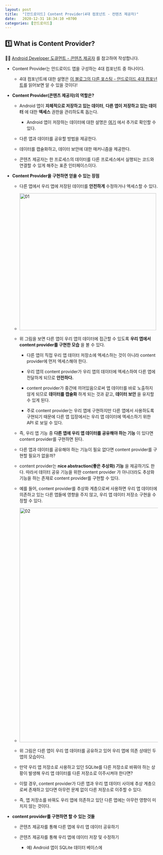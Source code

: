 ```yaml
---
layout: post
title:  "[안드로이드] Content Provider(4대 컴포넌트 - 컨텐츠 제공자)"
date:   2020-12-31 18:34:10 +0700
categories: [안드로이드]
---
```


## 1️⃣ What is Content Provider?

✍🏻 [Android Developer 도큐먼트 - 콘텐츠 제공자](https://developer.android.com/guide/topics/providers/content-providers) 를 참고하여 작성합니다.

* Content Provider는 안드로이드 앱을 구성하는 4대 컴포넌트 중 하나이다.

    * 4대 컴포넌트에 대한 설명은 [이 블로그의 다른 포스팅 - 안드로이드 4대 컴포넌트](https://choheeis.github.io/newblog//articles/2020-12/android-components)를 읽어보면 알 수 있을 것이다!

* __Content Provider(콘텐츠 제공자)의 역할은?__

    * Android 앱이 __자체적으로 저장하고 있는 데이터__, __다른 앱이 저장하고 있는 데이터__ 에 대한 __엑세스__ 권한을 관리하도록 돕는다.

        * Android 앱이 저장하는 데이터에 대한 설명은 [여기](https://developer.android.com/training/data-storage) 에서 추가로 확인할 수 있다.

    * 다른 앱과 데이터를 공유할 방법을 제공한다.

    * 데이터를 캡슐화하고, 데이터 보안에 대한 매커니즘을 제공한다.

    * 콘텐츠 제공자는 한 프로세스의 데이터를 다른 프로세스에서 실행되는 코드와 연결할 수 있게 해주는 표준 인터페이스이다.

* __Content Provider을 구현하면 얻을 수 있는 장점__

    * 다른 앱에서 우리 앱에 저장된 데이터를 __안전하게__ 수정하거나 엑세스할 수 있다.

    * <img width="450" alt="01" src="https://user-images.githubusercontent.com/31889335/103402432-7974be80-4b90-11eb-81dd-745299614a31.png">

    * 위 그림을 보면 다른 앱이 우리 앱의 데이터에 접근할 수 있도록 __우리 앱에서 content provider를 구현한 모습__ 을 볼 수 있다.

        * 다른 앱이 직접 우리 앱 데이터 저장소에 엑세스하는 것이 아니라 content provider에 먼저 엑세스해야 한다.

        * 우리 앱의 content provider가 우리 앱의 데이터에 엑세스하여 다른 앱에 전달하게 되므로 __안전하다.__

        * content provider가 중간에 끼어있음으로써 앱 데이터를 바로 노출하지 않게 되므로 __데이터를 캡슐화__ 하게 되는 것과 같고, __데이터 보안__ 을 유지할 수 있게 된다.

        * 주로 content provider는 우리 앱에 구현하지만 다른 앱에서 사용하도록 구현되기 때문에 다른 앱 입장에서는 우리 앱 데이터에 엑세스하기 위한 API 로 보일 수 있다.

    * 즉, 우리 앱 기능 중 __다른 앱에 우리 앱 데이터를 공유해야 하는 기능__ 이 있다면 content provider를 구현하면 된다.

    * 다른 앱과 데이터를 공유해야 하는 기능이 필요 없다면 content provider를 구현할 필요가 없을까?
    
    * content provider는 __nice abstraction(좋은 추상화) 기능__ 을 제공하기도 한다. 따라서 데이터 공유 기능을 위한 content provider 가 아니더라도 추상화 기능을 하는 존재로 content provider를 구현할 수 있다.

    * 예를 들어, content provider를 추상화 계층으로써 사용하면 우리 앱 데이터에 의존하고 있는 다른 앱들에 영향을 주지 않고, 우리 앱 데이터 저장소 구현을 수정할 수 있다.

    * <img width="770" alt="02" src="https://user-images.githubusercontent.com/31889335/103403825-dbcfbe00-4b94-11eb-9cf8-52331662f71d.png">

    * 위 그림은 다른 앱이 우리 앱 데이터를 공유하고 있어 우리 앱에 의존 상태인 두 앱의 모습이다.

    * 만약 우리 앱 저장소로 사용하고 있던 SQLite를 다른 저장소로 바꿔야 하는 상황이 발생해 우리 앱 데이터를 다른 저장소로 이주시켜야 한다면?

    * 이럴 경우, content provider가 다른 앱과 우리 앱 데이터 사이에 추상 계층으로써 존재하고 있다면 아무런 문제 없이 다른 저장소로 이주할 수 있다.

    * 즉, 앱 저장소를 바꿔도 우리 앱에 의존하고 있던 다른 앱에는 아무런 영향이 미치지 않는 것이다.

* __content provider를 구현하면 할 수 있는 것들__

    * 콘텐츠 제공자를 통해 다른 앱에 우리 앱 데이터 공유하기

    * 콘텐츠 제공자를 통해 우리 앱에 데이터 저장 및 수정하기

        * 예) Android 앱이 SQLite 데이터 베이스에 